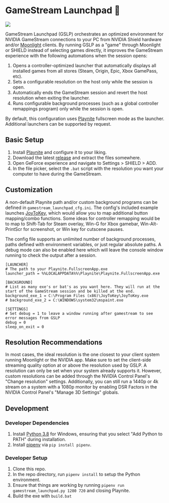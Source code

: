 # GameStream Launchpad 🚀

![](demo.gif)

GameStream Launchpad (GSLP) orchestrates an optimized environment for NVIDIA GameStream connections to your PC from NVIDIA Shield hardware and/or [Moonlight](https://github.com/moonlight-stream) clients. By running GSLP as a "game" through Moonlight or SHIELD instead of selecting games directly, it improves the GameStream experience with the following automations when the session opens:

 1. Opens a controller-optimized launcher that automatically displays all installed games from all stores (Steam, Origin, Epic, Xbox GamePass, etc).
 2. Sets a configurable resolution on the host only while the session is open.
 3. Automatically ends the GameStream session and revert the host resolution when exiting the launcher.
 4. Runs configurable background processes (such as a global controller remappings program) only while the session is open.
 
By default, this configuration uses [Playnite](https://github.com/JosefNemec/Playnite) fullscreen mode as the launcher. Additional launchers can be supported by request.

## Basic Setup
 1. Install [Playnite](https://github.com/JosefNemec/Playnite) and configure it to your liking.
 2. Download the latest [release](https://github.com/cgarst/gamestream_launchpad/releases/) and extract the files somewhere.
 3. Open GeForce experience and navigate to Settings > SHIELD > ADD.
 4. In the file picker, select the `.bat` script with the resolution you want your computer to have during the GameStream.
 
## Customization
A non-default Playnite path and/or custom background programs can be defined in `gamestream_launchpad_cfg.ini`. The config's included example launches [JoyToKey](https://joytokey.net/en/), which would allow you to map additional button mapping/combo functions. Some ideas for controller remapping would be to map to Shift-Tab for Steam overlay, Win-G for Xbox gamebar, Win-Alt-PrintScr for screenshot, or Win key for cutscene pauses.

The config file supports an unlimited number of background processes, paths defined with environment variables, or just regular absolute paths. A debug mode can also be enabled here which will leave the console window running to check the output after a session.

```
[LAUNCHER]
# The path to your Playnite.FullscreenApp.exe
launcher_path = %%LOCALAPPDATA%%\Playnite\Playnite.FullscreenApp.exe

[BACKGROUND]
# List as many exe's or bat's as you want here. They will run at the start of the GameStream session and be killed at the end.
background_exe_1 = C:\Program Files (x86)\JoyToKey\JoyToKey.exe
# background_exe_2 = C:\WINDOWS\system32\mspaint.exe

[SETTINGS]
# Set debug = 1 to leave a window running after gamestream to see error messages from GSLP
debug = 0
sleep_on_exit = 0
```

## Resolution Recommendations
In most cases, the ideal resolution is the one closest to your client system running Moonlight or the NVIDIA app. Make sure to set the client-side streaming quality option at or above the resolution used by GSLP. A resolution can only be set when your system already supports it. However, custom resolutions can be added through the NVIDIA Control Panel's "Change resolution" settings. Additionally, you can still run a 1440p or 4k stream on a system with a 1080p monitor by enabling DSR Factors in the NVIDIA Control Panel's "Manage 3D Settings" globals.

## Development

### Developer Dependencies
 1. Install [Python 3.8](https://www.python.org/) for Windows, ensuring that you select "Add Python to PATH" during installation.
 2. Install [pipenv](https://pypi.org/project/pipenv/) via `pip install pipenv`.

### Developer Setup
 1. Clone this repo.
 2. In the repo directory, run `pipenv install` to setup the Python environment.
 3. Ensure that things are working by running `pipenv run gamestream_launchpad.py 1280 720` and closing Playnite.
 4. Build the exe with `build.bat`

